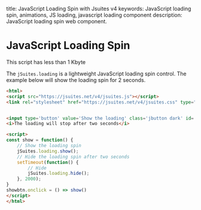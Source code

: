 title: JavaScript Loading Spin with Jsuites v4
keywords: JavaScript loading spin, animations, JS loading, javascript loading component
description: JavaScript loading spin web component.

JavaScript Loading Spin
============

This script has less than 1 Kbyte

The `jSuites.loading` is a lightweight JavaScript loading spin control. The example below will show the loading spin for 2 seconds.


```html
<html>
<script src="https://jsuites.net/v4/jsuites.js"></script>
<link rel="stylesheet" href="https://jsuites.net/v4/jsuites.css" type="text/css" />


<input type='button' value='Show the loading' class='jbutton dark' id='showbtn'>
<i>The loading will stop after two seconds</i>

<script>
const show = function() {
    // Show the loading spin
    jSuites.loading.show();
    // Hide the loading spin after two seconds
    setTimeout(function() {
        // Hide
        jSuites.loading.hide();
    }, 2000);
}
showbtn.onclick = () => show()
</script>
</html>
```
